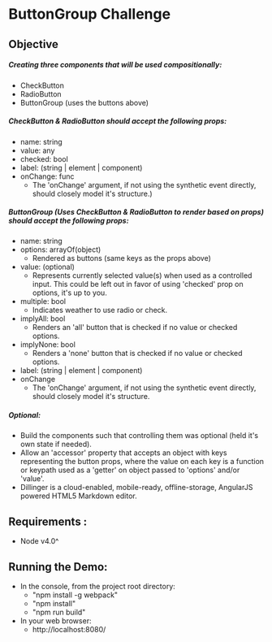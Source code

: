 # ButtonGroup Challenge

## Objective
##### Creating three components that will be used compositionally:

  - CheckButton
  - RadioButton
  - ButtonGroup (uses the buttons above)

##### CheckButton & RadioButton should accept the following props:

  - name: string
  - value: any
  - checked: bool
  - label: (string | element | component)
  - onChange: func 
    - The 'onChange' argument, if not using the synthetic event directly, should closely model it's structure.)

##### ButtonGroup (Uses CheckButton & RadioButton to render based on props) should accept the following props:

  - name: string
  - options: arrayOf(object) 
    - Rendered as buttons (same keys as the props above)
  - value: (optional) 
    - Represents currently selected value(s) when used as a controlled input. This could be left out in favor of using 'checked' prop on options, it's up to you.
  - multiple: bool
    - Indicates weather to use radio or check.
  - implyAll: bool
    - Renders an 'all' button that is checked if no value or checked options.
  - implyNone: bool
    - Renders a 'none' button that is checked if no value or checked options.
  - label: (string | element | component)
  - onChange
    - The 'onChange' argument, if not using the synthetic event directly, should closely model it's structure.
##### Optional:
  
  - Build the components such that controlling them was optional (held it's own state if needed).
  - Allow an 'accessor' property that accepts an object with keys representing the button props, where the value on each key is a function or keypath used as a 'getter' on object passed to 'options' and/or 'value'.
  - Dillinger is a cloud-enabled, mobile-ready, offline-storage, AngularJS powered HTML5 Markdown editor.

## Requirements :
  
  - Node v4.0^
 
## Running the Demo:
  - In the console, from the project root directory:    
    - "npm install -g webpack"
    - "npm install"
    - "npm run build"
  - In your web browser:
    - http://localhost:8080/  

